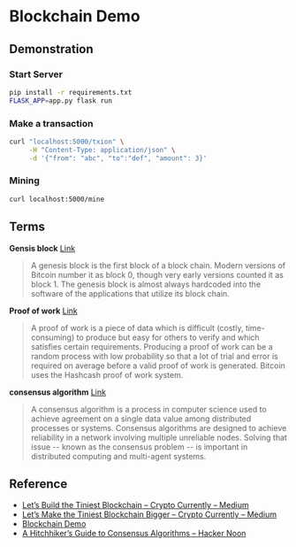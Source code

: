 # Blockchain Demo

## Demonstration

### Start Server

```bash
pip install -r requirements.txt
FLASK_APP=app.py flask run
```

### Make a transaction

```bash
curl "localhost:5000/txion" \
     -H "Content-Type: application/json" \
     -d '{"from": "abc", "to":"def", "amount": 3}'
```

### Mining

```bash
curl localhost:5000/mine
```

## Terms

**Gensis block**  [Link](https://en.bitcoin.it/wiki/Genesis_block)

> A genesis block is the first block of a block chain. Modern versions of Bitcoin number it as block 0, though very early versions counted it as block 1. The genesis block is almost always hardcoded into the software of the applications that utilize its block chain.

**Proof of work** [Link](https://en.bitcoin.it/wiki/Proof_of_work)

> A proof of work is a piece of data which is difficult (costly, time-consuming) to produce but easy for others to verify and which satisfies certain requirements. Producing a proof of work can be a random process with low probability so that a lot of trial and error is required on average before a valid proof of work is generated. Bitcoin uses the Hashcash proof of work system.

**consensus algorithm** [Link](http://whatis.techtarget.com/definition/consensus-algorithm)

> A consensus algorithm is a process in computer science used to achieve agreement on a single data value among distributed processes or systems. Consensus algorithms are designed to achieve reliability in a network involving multiple unreliable nodes. Solving that issue -- known as the consensus problem -- is important in distributed computing and multi-agent systems.

## Reference

- [Let’s Build the Tiniest Blockchain – Crypto Currently – Medium](https://medium.com/crypto-currently/lets-build-the-tiniest-blockchain-e70965a248b)
- [Let’s Make the Tiniest Blockchain Bigger – Crypto Currently – Medium](https://medium.com/crypto-currently/lets-make-the-tiniest-blockchain-bigger-ac360a328f4d)
- [Blockchain Demo](https://anders.com/blockchain/blockchain.html)
- [A Hitchhiker’s Guide to Consensus Algorithms – Hacker Noon](https://hackernoon.com/a-hitchhikers-guide-to-consensus-algorithms-d81aae3eb0e3?gi=45c3596466a1)